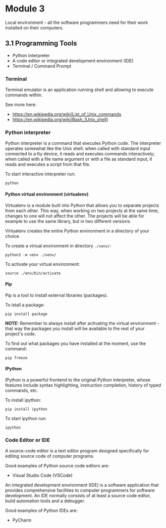 # Module 3

Local environment - all the software programmers need for their work installed on their computers.

## 3.1 Programming Tools

* Python interpreter
* A code editor or integrated development environment (IDE)
* Terminal / Command Prompt


### Terminal
Terminal emulator is an application running shell and allowing to execute commands within.

See more here:
* https://en.wikipedia.org/wiki/List_of_Unix_commands
* https://en.wikipedia.org/wiki/Bash_(Unix_shell)


### Python interpreter
Python interpreter is a command that executes Python code. The interpreter operates somewhat like the Unix shell: when called with standard input connected to a tty device, it reads and executes commands interactively; when called with a file name argument or with a file as standard input, it reads and executes a script from that file.

To start interactive interpreter run:

    python

#### Python virtual environment (virtualenv)
Virtualenv is a module built into Python that allows you to separate projects from each other. This way, when working on two projects at the same time, changes to one will not affect the other. The projects will be able for example to use the same library, but in two different versions.

Virtualenv creates the entire Python environment in a directory of your choice.

To create a virtual environment in directory `./venv/`:

    python3 -m venv ./venv/

To activate your virtual environment:

    source ./env/bin/activate

#### Pip
Pip is a tool to install external libraries (packages).

To istall a package:
    
    pip install package

**NOTE:** Remember to always install after activating the virtual environment - that way the packages you install will be available to the rest of your project's code.

To find out what packages you have installed at the moment, use the command:

    pip freeze


#### IPython
IPython is a powerful frontend to the original Python interpreter, whose features include syntax highlighting, instruction completion, history of typed commands, etc.

To install ipython:

    pip install ipython

To start ipython run:
    
    ipython

### Code Editor or IDE
A source-code editor is a text editor program designed specifically for editing source code of computer programs. 

Good examples of Python source code editors are:
* Visual Studio Code (VSCode)

An integrated development environment (IDE) is a software application that provides comprehensive facilities to computer programmers for software development. An IDE normally consists of at least a source code editor, build automation tools and a debugger.

Good examples of Python IDEs are:
* PyCharm
